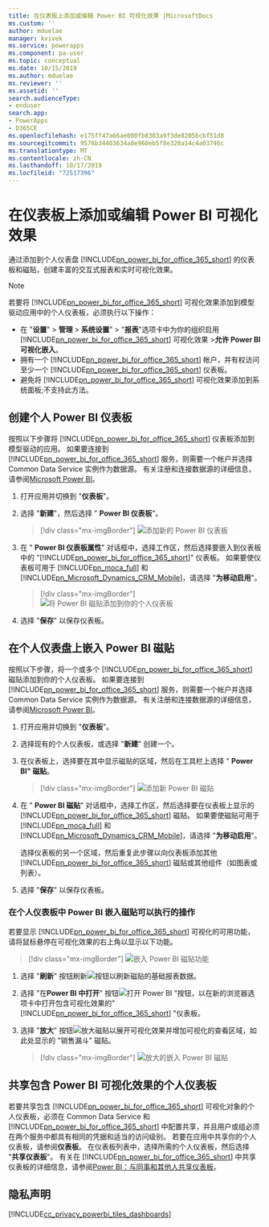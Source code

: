 ```yaml
---
title: 在仪表板上添加或编辑 Power BI 可视化效果 |MicrosoftDocs
ms.custom: ''
author: mduelae
manager: kvivek
ms.service: powerapps
ms.component: pa-user
ms.topic: conceptual
ms.date: 10/15/2019
ms.author: mduelae
ms.reviewer: ''
ms.assetid: ''
search.audienceType:
- enduser
search.app:
- PowerApps
- D365CE
ms.openlocfilehash: e175ff47a66ae000fb8303a9f3de8205bcbf51d8
ms.sourcegitcommit: 9576b34403634a8e960eb5f8e320a14c4a03746c
ms.translationtype: MT
ms.contentlocale: zh-CN
ms.lasthandoff: 10/17/2019
ms.locfileid: "72517396"
---
```

# <a name="add-or-edit-power-bi-visualizations-on-your-dashboard"></a>在仪表板上添加或编辑 Power BI 可视化效果

通过添加到个人仪表盘 [!INCLUDE[pn_power_bi_for_office_365_short](../includes/pn-power-bi-for-office-365-short.md)] 的仪表板和磁贴，创建丰富的交互式报表和实时可视化效果。  
  
> [!NOTE]
> 若要将 [!INCLUDE[pn_power_bi_for_office_365_short](../includes/pn-power-bi-for-office-365-short.md)] 可视化效果添加到模型驱动应用中的个人仪表板，必须执行以下操作：  
> 
> - 在 "**设置**"  > **管理** > **系统设置**" > "**报表**"选项卡中为你的组织启用 [!INCLUDE[pn_power_bi_for_office_365_short](../includes/pn-power-bi-for-office-365-short.md)] 可视化效果 >**允许 Power BI 可视化嵌入**。  
> - 拥有一个 [!INCLUDE[pn_power_bi_for_office_365_short](../includes/pn-power-bi-for-office-365-short.md)] 帐户，并有权访问至少一个 [!INCLUDE[pn_power_bi_for_office_365_short](../includes/pn-power-bi-for-office-365-short.md)] 仪表板。  
> - 避免将 [!INCLUDE[pn_power_bi_for_office_365_short](../includes/pn-power-bi-for-office-365-short.md)] 可视化效果添加到系统面板;不支持此方法。
  

## <a name="create-a-personal-power-bi-dashboard"></a>创建个人 Power BI 仪表板
  按照以下步骤将 [!INCLUDE[pn_power_bi_for_office_365_short](../includes/pn-power-bi-for-office-365-short.md)] 仪表板添加到模型驱动的应用。 如果要连接到 [!INCLUDE[pn_power_bi_for_office_365_short](../includes/pn-power-bi-for-office-365-short.md)] 服务，则需要一个帐户并选择 Common Data Service 实例作为数据源。 有关注册和连接数据源的详细信息，请参阅[Microsoft Power BI](https://powerbi.microsoft.com/)。  

1. 打开应用并切换到 "**仪表板**"。
  
2. 选择 "**新建**"，然后选择 " **Power BI 仪表板**"。  

   
    > [!div class="mx-imgBorder"] 
    > ![添加新的 Power BI 仪表板](media/pbi_1.png "添加 bew Power BI 仪表板") 

3. 在 " **Power BI 仪表板属性**" 对话框中，选择工作区，然后选择要嵌入到仪表板中的 "[!INCLUDE[pn_power_bi_for_office_365_short](../includes/pn-power-bi-for-office-365-short.md)]" 仪表板。 如果要使仪表板可用于 [!INCLUDE[pn_moca_full](../includes/pn-moca-full.md)] 和 [!INCLUDE[pn_Microsoft_Dynamics_CRM_Mobile](../includes/pn-dyn-365-phones.md)]，请选择 "**为移动启用**"。

    
    > [!div class="mx-imgBorder"] 
    > ![将 Power BI 磁贴添加到你的个人仪表板](media/workspace-add-power-bi-dashboard.png "将 Power BI 磁贴添加到你的个人仪表板") 

4. 选择 "**保存**" 以保存仪表板。
 
## <a name="embed--power-bi-tiles-on-your-personal-dashboard"></a>在个人仪表盘上嵌入 Power BI 磁贴  
 按照以下步骤，将一个或多个 [!INCLUDE[pn_power_bi_for_office_365_short](../includes/pn-power-bi-for-office-365-short.md)] 磁贴添加到你的个人仪表板。 如果要连接到 [!INCLUDE[pn_power_bi_for_office_365_short](../includes/pn-power-bi-for-office-365-short.md)] 服务，则需要一个帐户并选择 Common Data Service 实例作为数据源。 有关注册和连接数据源的详细信息，请参阅[Microsoft Power BI](https://powerbi.microsoft.com/)。  
  
1. 打开应用并切换到 "**仪表板**"。 
  
2. 选择现有的个人仪表板，或选择 "**新建**" 创建一个。  
  
3. 在仪表板上，选择要在其中显示磁贴的区域，然后在工具栏上选择 " **Power BI" 磁贴**。  

   > [!div class="mx-imgBorder"] 
   > ![添加新 Power BI 磁贴](media/pbi_2.png "添加 bew Power BI 磁贴") 
  
4. 在 " **Power BI 磁贴**" 对话框中，选择工作区，然后选择要在仪表板上显示的 [!INCLUDE[pn_power_bi_for_office_365_short](../includes/pn-power-bi-for-office-365-short.md)] 磁贴。 如果要使磁贴可用于 [!INCLUDE[pn_moca_full](../includes/pn-moca-full.md)] 和 [!INCLUDE[pn_Microsoft_Dynamics_CRM_Mobile](../includes/pn-dyn-365-phones.md)]，请选择 "**为移动启用**"。  
  
     选择仪表板的另一个区域，然后重复此步骤以向仪表板添加其他 [!INCLUDE[pn_power_bi_for_office_365_short](../includes/pn-power-bi-for-office-365-short.md)] 磁贴或其他组件（如图表或列表）。  
  
5. 选择 "**保存**" 以保存仪表板。  
  
  
### <a name="things-you-can-do-with-power-bi-embedded-tiles-in-personal-dashboards"></a>在个人仪表板中 Power BI 嵌入磁贴可以执行的操作 

若要显示 [!INCLUDE[pn_power_bi_for_office_365_short](../includes/pn-power-bi-for-office-365-short.md)] 可视化的可用功能，请将鼠标悬停在可视化效果的右上角以显示以下功能。  
  
   > [!div class="mx-imgBorder"] 
   >![嵌入 Power BI 磁贴功能](media/embed-powerbi-tile-features.png "嵌入 Power BI 磁贴功能")  
  
1. 选择 "**刷新**" 按钮刷新![按钮](media/embed-pbi-tile-refresh-button.png "刷新按钮")以刷新磁贴的基础报表数据。  
  
2. 选择 "在**Power BI 中打开**" 按钮![打开 Power BI "按钮](media/open-in-power-bi.png "在 Power BI 按钮中打开")，以在新的浏览器选项卡中打开包含可视化效果的" [!INCLUDE[pn_power_bi_for_office_365_short](../includes/pn-power-bi-for-office-365-short.md)] "仪表板。  
  
3. 选择 "**放大**" 按钮![放大磁贴](media/embed-pbi-tile-enlarge-button.png "放大磁贴")以展开可视化效果并增加可视化的查看区域，如此处显示的 "销售漏斗" 磁贴。  
  
    > [!div class="mx-imgBorder"] 
    >![放大的嵌入 Power BI 磁贴](media/embed-power-bi-tile-features.png "放大的嵌入 Power BI 磁贴")  
  
 
## <a name="share-a-personal-dashboard-that-contains-power-bi-visualizations"></a>共享包含 Power BI 可视化效果的个人仪表板  
 若要共享包含 [!INCLUDE[pn_power_bi_for_office_365_short](../includes/pn-power-bi-for-office-365-short.md)] 可视化对象的个人仪表板，必须在 Common Data Service 和 [!INCLUDE[pn_power_bi_for_office_365_short](../includes/pn-power-bi-for-office-365-short.md)] 中配置共享，并且用户或组必须在两个服务中都具有相同的凭据和适当的访问级别。 若要在应用中共享你的个人仪表板，请参阅**仪表板**。 在仪表板列表中，选择所需的个人仪表板，然后选择 "**共享仪表板**"。 有关在 [!INCLUDE[pn_power_bi_for_office_365_short](../includes/pn-power-bi-for-office-365-short.md)] 中共享仪表板的详细信息，请参阅[Power BI：与同事和其他人共享仪表板](https://powerbi.microsoft.com/documentation/powerbi-service-share-unshare-dashboard/)。  
  
<a name="privacy"></a>   
## <a name="privacy-notice"></a>隐私声明  
[!INCLUDE[cc_privacy_powerbi_tiles_dashboards](../includes/cc-privacy-powerbi-tiles-dashboards.md)]
  

